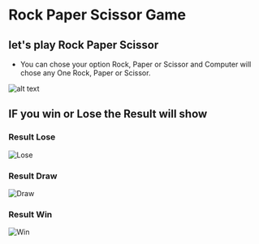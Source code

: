 # Rock Paper Scissor Game
## let's play Rock Paper Scissor <br>
* You can chose your option Rock, Paper or Scissor and Computer will chose any One Rock, Paper or Scissor.

![alt text](/src/assets/image.png)

## IF you win or Lose the Result will show 
### Result Lose
![Lose](/src/assets/image-1.png)

### Result Draw
![Draw](/src/assets/image-2.png)

### Result Win

![Win](/src/assets/image-3.png)



